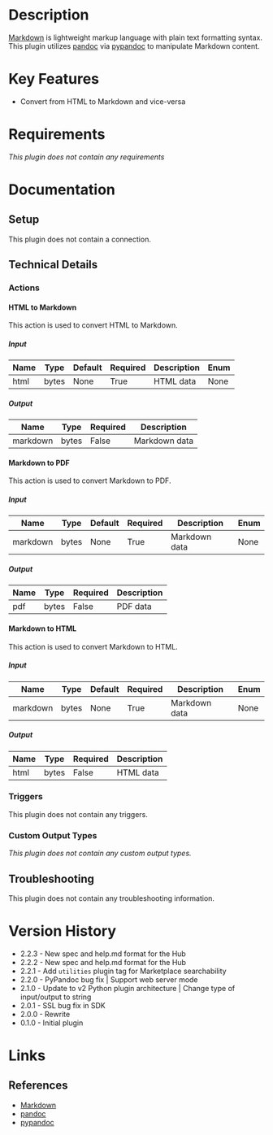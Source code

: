# Description

[Markdown](https://en.wikipedia.org/wiki/Markdown) is lightweight markup language with plain text formatting syntax.
This plugin utilizes [pandoc](https://pandoc.org/) via [pypandoc](https://pypi.python.org/pypi/pypandoc/) to manipulate Markdown content.

# Key Features

* Convert from HTML to Markdown and vice-versa

# Requirements

_This plugin does not contain any requirements_

# Documentation

## Setup

This plugin does not contain a connection.

## Technical Details

### Actions

#### HTML to Markdown

This action is used to convert HTML to Markdown.

##### Input

|Name|Type|Default|Required|Description|Enum|
|----|----|-------|--------|-----------|----|
|html|bytes|None|True|HTML data|None|

##### Output

|Name|Type|Required|Description|
|----|----|--------|-----------|
|markdown|bytes|False|Markdown data|

#### Markdown to PDF

This action is used to convert Markdown to PDF.

##### Input

|Name|Type|Default|Required|Description|Enum|
|----|----|-------|--------|-----------|----|
|markdown|bytes|None|True|Markdown data|None|

##### Output

|Name|Type|Required|Description|
|----|----|--------|-----------|
|pdf|bytes|False|PDF data|

#### Markdown to HTML

This action is used to convert Markdown to HTML.

##### Input

|Name|Type|Default|Required|Description|Enum|
|----|----|-------|--------|-----------|----|
|markdown|bytes|None|True|Markdown data|None|

##### Output

|Name|Type|Required|Description|
|----|----|--------|-----------|
|html|bytes|False|HTML data|

### Triggers

This plugin does not contain any triggers.

### Custom Output Types

_This plugin does not contain any custom output types._

## Troubleshooting

This plugin does not contain any troubleshooting information.

# Version History

* 2.2.3 - New spec and help.md format for the Hub
* 2.2.2 - New spec and help.md format for the Hub
* 2.2.1 - Add `utilities` plugin tag for Marketplace searchability
* 2.2.0 - PyPandoc bug fix | Support web server mode
* 2.1.0 - Update to v2 Python plugin architecture | Change type of input/output to string
* 2.0.1 - SSL bug fix in SDK
* 2.0.0 - Rewrite
* 0.1.0 - Initial plugin

# Links

## References

* [Markdown](https://en.wikipedia.org/wiki/Markdown)
* [pandoc](https://pandoc.org/)
* [pypandoc](https://pypi.python.org/pypi/pypandoc/)

